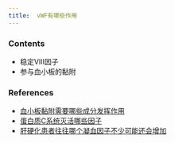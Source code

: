 ```yaml
---
title:  vWF有哪些作用
--- 
```


### Contents
- 稳定Ⅷ因子
- 参与血小板的黏附

### References
- [血小板黏附需要哪些成分发挥作用](/血小板黏附需要哪些成分发挥作用)
- [蛋白质C系统灭活哪些因子](/蛋白质C系统灭活哪些因子)
- [肝硬化患者往往哪个凝血因子不少可能还会增加](/肝硬化患者往往哪个凝血因子不少可能还会增加)
